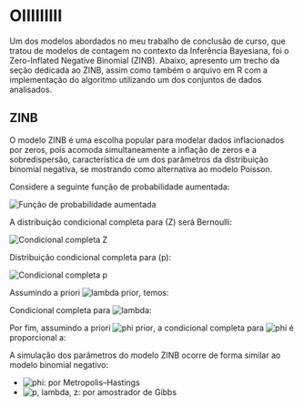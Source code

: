 # OIIIIIIIII

Um dos modelos abordados no meu trabalho de conclusão de curso, que tratou de modelos de contagem no contexto da Inferência Bayesiana, foi o Zero-Inflated Negative Binomial (ZINB). Abaixo, apresento um trecho da seção dedicada ao ZINB, assim como também o arquivo em R com a implementação do algoritmo utilizando um dos conjuntos de dados analisados.

## ZINB

O modelo ZINB é uma escolha popular para modelar dados inflacionados por zeros, pois acomoda simultaneamente a inflação de zeros e a sobredispersão, característica de um dos parâmetros da distribuição binomial negativa, se mostrando como alternativa ao modelo Poisson.

Considere a seguinte função de probabilidade aumentada:

![Função de probabilidade aumentada](https://latex.codecogs.com/png.image?\dpi{150}f(\mathbf{x},\;z\mid\lambda,\phi)%20=%20\prod_{i=1}^{n}%20\left[%20\frac{\Gamma(\phi&space;+&space;x_i)}{\Gamma(\phi)x_i!}&space;\lambda^{\phi}(1-\lambda)^{x_i}(1-p)\right]^{1-z_i}%20\left[p\,I(x_i%20=%200)\right]^{z_i})

A distribuição condicional completa para \(Z\) será Bernoulli:

![Condicional completa Z](https://latex.codecogs.com/png.image?\dpi{150}Z_i\mid\mathbf{x},\lambda,\phi%20\sim\mathrm{Bernoulli}\left(\frac{pI(x_i=0)}{pI(x_i=0)%20+%20\frac{\Gamma(\phi&space;+&space;x_i)}{\Gamma(\phi)x_i!}\lambda^{\phi}(1-\lambda)^{x_i}(1-p)}\right))

Distribuição condicional completa para \(p\):

![Condicional completa p](https://latex.codecogs.com/png.image?\dpi{150}p\mid\mathbf{x},\lambda,\phi%20\sim%20\mathrm{Beta}\left(\sum_{i=1}^nz_i+1,\;n-\sum_{i=1}^nz_i+1\right))

Assumindo a priori ![lambda prior](https://latex.codecogs.com/png.image?\dpi{110}\lambda%20\sim%20\mathrm{Beta}(\alpha,\beta)), temos:

Condicional completa para ![lambda](https://latex.codecogs.com/png.image?\dpi{110}\lambda):

Por fim, assumindo a priori ![phi prior](https://latex.codecogs.com/png.image?\dpi{110}\phi%20\sim%20\mathrm{Gamma}(\delta,\eta)), a condicional completa para ![phi](https://latex.codecogs.com/png.image?\dpi{110}\phi) é proporcional a:

A simulação dos parâmetros do modelo ZINB ocorre de forma similar ao modelo binomial negativo:

- ![phi](https://latex.codecogs.com/png.image?\dpi{110}\phi): por Metropolis–Hastings  
- ![p, lambda, z](https://latex.codecogs.com/png.image?\dpi{110}p,\;\lambda,\;z): por amostrador de Gibbs

